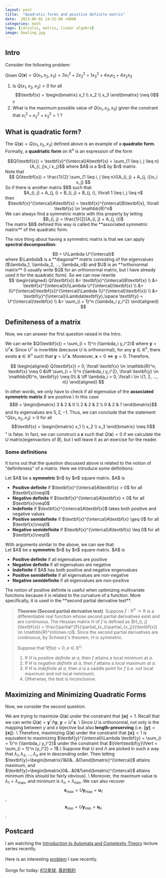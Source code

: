 ```yaml
---
layout: post
title:  "Quadratic forms and positive definite matrix"
date:  2023-06-02 14:32:00 +0800
categories: math
tags: [calculus, matrix, linear algebra]
image: bowling.jpg
---
```

## Intro
Consider the following problem:

Given $Q(\textbf{x}) = Q(x_1, x_2, x_3) = 3 x_1 ^ 2 + 2 x_2 ^ 2 + 1 x_3 ^ 2 + 4 x_1 x_2 + 4 x_2 x_3$

1. Is $Q(x_1, x_2, x_3) > 0$ for all $$\textbf{x} = \begin{bmatrix} x_1 \\ x_2 \\ x_3 \end{bmatrix} \neq 0$$ ?
2. What is the maximum possible value of $Q(x_1, x_2, x_3)$ given the constrant that $x_1 ^ 2 + x_2 ^ 2 + x_3 ^ 2 = 1$ ?

## What is quadratic form?
The $Q(\textbf{x}) = Q(x_1, x_2, x_3)$ defined above is an example of a **quadratic form**. Formally, a **quadriatic form** on $\mathbb{R}^n$ is an expression of the form 
<center>
	$$Q(\textbf{x}) = \textbf{x}^{\intercal}A\textbf{x} = \sum_{1 \leq i, j \leq n}{A_{i, j}x_i x_j}$$ where $A$ is a $n$ by $n$ matrix.
</center>
Note that 
<center>
	$$
	Q(\textbf{x}) = \frac{1}{2} \sum_{1 \leq i, j \leq n}{(A_{i, j} + A_{j, i})x_i x_j}
	$$
</center>
So if there is another matrix $B$ such that 
<center>
	$A_{i, j} + A_{j, i} = B_{i, j} + B_{j, i}, \forall 1 \leq i, j \leq n$
</center>
then
<center>
	$\textbf{x}^{\intercal}A\textbf{x} = \textbf{x}^{\intercal}B\textbf{x}, \forall \textbf{x} \in \mathbb{R}^n$
</center>
We can always find a symmetric matrix with this property by letting
<center>
	$B_{i, j} = \frac{1}{2}(A_{i, j} + A_{j, i})$
</center> 
The matrix $B$ defined this way is called the **associated symmetric matrix** of the quadratic form. 

The nice thing about having a symmetric matrix is that we can apply **spectral decomposition**:
<center>
	$B = U\Lambda U^{\intercal}$
</center>
where $\Lambda$ is a **diagonal** matrix consisting of the eigenvalues ($\lambda_1, \lambda_2, ..., \lambda_n$) and $U$ is an **orthonormal matrix** (I usually write $Q$ for an orthonormal matrix, but I have already used it for the quadratic form). So we can now rewrite
<center>
$$
\begin{aligned}
	Q(\textbf{x}) &= \textbf{x}^{\intercal}B\textbf{x} \\
				  &= \textbf{x}^{\intercal}U\Lambda U^{\intercal}\textbf{x} \\
				  &= (U^{\intercal}\textbf{x})^{\intercal}\Lambda (U^{\intercal}\textbf{x}) \\
				  &= \textbf{y}^{\intercal}\Lambda\textbf{y},\space \textbf{y} = U^{\intercal}\textbf{x} \\
				  &= \sum_{i = 1}^n {\lambda_i y_i^2}
\end{aligned}
$$
</center>

## Definiteness of a matrix
Now, we can answer the first question raised in the Intro.

We can write $Q(\textbf{x}) = \sum_{i = 1}^n {\lambda_i y_i^2}$ where $\textbf{y} = U^{\intercal}\textbf{x}$. Since $U^{\intercal}$ is invertible (because $U$ is orthonormal), for any $\textbf{y}\in\mathbb{R}^n$, there exists $\textbf{x} \in \mathbb{R}^n$ such that $\textbf{y} = U^{\intercal}\textbf{x}$. Moveover, $\textbf{x} = 0 \iff \textbf{y} = 0$. Therefore, 
<center>
$$
\begin{aligned}
	Q(\textbf{x}) > 0, \forall \textbf{x} \in \mathbb{R}^n, \textbf{x} \neq 0 &\iff \sum_{i = 1}^n {\lambda_i y_i^2}, \forall \textbf{y} \in \mathbb{R}^n, \textbf{y} \neq 0\\
	& \iff \lambda_i > 0, \forall i \in \{1, 2, ..., n\}
\end{aligned}
$$
</center>	

In other words, we only have to check if all eigenvalue of the **associated symmetric matrix** $B$ are positive.\\
In this case $$B = \begin{bmatrix} 3 & 2 & 0 \\ 2 & 2 & 2 \\ 0 & 2 & 1 \end{bmatrix}$$ and its eigenvalues are $5, 2, -1$. Thus, we can conclude that the statement "$Q(x_1, x_2, x_3) > 0$ for all $$\textbf{x} = \begin{bmatrix} x_1 \\ x_2 \\ x_3 \end{bmatrix} \neq 0$$" is false. In fact, we can construct a $\textbf{x}$ such that $Q(\textbf{x}) < 0$ if we calculate the $U$ matrix(eigenvactors of $B$), but I will leave it as an exercise for the reader.

### Some definitions
It turns out that the question discussed above is related to the notion of "definiteness" of a matrix. Here we introduce some definitions:
<div class='yellow-warning'>
Let $A$ be a <b>symmetric </b> $n$ by $n$ square matrix. $A$ is <br/>
<ul>
  <li><b>Positive definite</b> if $\textbf{x}^{\intercal}A\textbf{x} > 0$ for all $\textbf{x}\neq0$</li>
  <li><b>Negative definite</b> if $\textbf{x}^{\intercal}A\textbf{x} < 0$ for all $\textbf{x}\neq0$</li>
  <li><b>Indefinite</b> if $\textbf{x}^{\intercal}A\textbf{x}$ takes both positive and negative values</li>
  <li><b>Positive semidefinite</b> if $\textbf{x}^{\intercal}A\textbf{x} \geq 0$ for all $\textbf{x}\neq0$</li>
  <li><b>Negative semidefinite</b> if $\textbf{x}^{\intercal}A\textbf{x} \leq 0$ for all $\textbf{x}\neq0$</li>
</ul>
</div>
With arguments similar to the above, we can see that:
<div class='yellow-warning'>
Let $A$ be a <b>symmetric </b> $n$ by $n$ square matrix. $A$ is <br/>
<ul>
  <li><b>Positive definite</b> if all eigenvalues are positive</li>
  <li><b>Negative definite</b> if all eigenvalues are negative</li>
  <li><b>Indefinite</b> if $A$ has both positive and negative engenvalues</li>
  <li><b>Positive semidefinite</b> if all eigenvalues are non-negative</li>
  <li><b>Negative semidefinite</b> if all eigenvalues are non-positive</li>
</ul>
</div>
The notion of positive definite is useful when optimizing multivariate functions because it is related to the curvature of a function. More specifically, it is used in the **second partial derivative test**.

> **Theorem (Second partial derivative test)**. Suppose $f:\mathbb{R}^n \rightarrow \mathbb{R}$ is a differentiable real function whose second partial derivatives exist and are continuous. The Hessian matrix $H$ of $f$ is defined as $H_{i, j}(\textbf{x}) = \frac{\partial^2f}{\partial_{x_i}\partial_{x_j}}(\textbf{x}) \in \mathbb{R}^{n\times n}$. Since the second partial derivatives are continuous, by Schwarz's theorem, $H$ is symmetric.
>
> Suppose that $\nabla f(a) = 0, a \in \mathbb{R}^n$:
> 1. If $H$ is *positive definite* at $a$, then $f$ attains a local minimum at $a$.
> 2. If $H$ is *negative definite* at $a$, then $f$ attains a local maximum at $a$.
> 3. If $H$ is *indefinite* at $a$, then $a$ is a saddle point for $f$ (i.e. not local maximum and not local minimum).
> 4. Otherwise, the test is inconclusive.

## Maximizing and Minimizing Quadratic Forms
Now, we consider the second question.

We are trying to maximize $Q(\textbf{x})$ under the constraint that $\lVert\textbf{x}\lVert = 1$.
Recall that we can write $Q(\textbf{x}) = \textbf{y}^{\intercal}\Lambda \textbf{y}$, $\textbf{y} = U^{\intercal}\textbf{x}$. \\
Since $U$ is orthonormal, not only is the mapping between $y$ and $x$ bijective but also **length-preserving** (i.e. $\lVert\textbf{y}\lVert = \lVert\textbf{x}\lVert$). \\
Therefore, maximizing $Q(\textbf{x})$ under the constraint that $\lVert\textbf{x}\lVert = 1$ is equivalent to maximizing $\textbf{y}^{\intercal}\Lambda \textbf{y} = \sum_{i = 1}^n {\lambda_i y_i^2}$ under the constraint that $\lVert\textbf{y}\lVert = \sum_{i = 1}^n {y_i^2} = 1$.\\
Suppose that $U$ and $\Lambda$ are picked in such a way that $\lambda_1, \lambda_2, ..., \lambda_n$ are in descending order. Then letting $\textbf{y}=\begin{bmatrix}1&0&...&0\end{bmatrix}^{\intercal}$ attains maximum, and $\textbf{y}=\begin{bmatrix}0&...&0&1\end{bmatrix}^{\intercal}$ attains minimum (this should be fairly obvious). \\
Moreover, the maximum value is $\lambda_1=\lambda_{\max}$, and minimum is $\lambda_n=\lambda_{\min}$.
We can also recover $$\textbf{x}_{\max} = U \textbf{y}_{\max} = \textbf{u}_1$$, $$\textbf{x}_{\min} = U\textbf{y}_{\min} = \textbf{u}_n$$.
## Postcard
<div class = "postcard">
	<p>
	I am watching the <a href="https://www.youtube.com/playlist?list=PLoCMsyE1cvdV4CkdIZRKW8lk2BBOW-fbF" target="_blank">Introduction to Automata and Complexity Theory</a> lecture series recently.<br/><br/>
	Here is an interesting <a href="https://codeforces.com/gym/104345/problem/A" target="_blank">problem</a> I saw recently.<br/><br/>
	Songs for today: <a href="https://www.youtube.com/watch?v=SiUznAY1wq8" target="_blank">612星球</a>, <a href="https://www.youtube.com/watch?v=NFtChxqNPvw" target="_blank">真的假的</a>
	</p>
	<div style="height: 100%; position: relative; font-size: 10px;"> <span style="position: absolute; bottom: 0; right: 0; color: #888888"> <a style="color: #888888" href="https://www.freepik.com/free-vector/stamped-postcard-frame-with-travel-theme_13311480.htm#query=travel%20postcard&position=2&from_view=keyword">Image by rawpixel.com</a> on Freepik </span> </div>
</div>
